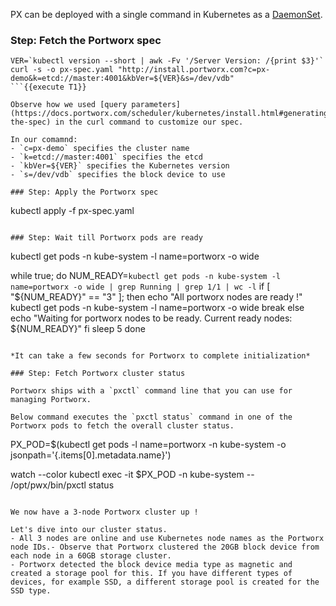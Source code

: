 PX can be deployed with a single command in Kubernetes as a [DaemonSet](https://kubernetes.io/docs/concepts/workloads/controllers/daemonset/).

### Step: Fetch the Portworx spec

```
VER=`kubectl version --short | awk -Fv '/Server Version: /{print $3}'`
curl -s -o px-spec.yaml "http://install.portworx.com?c=px-demo&k=etcd://master:4001&kbVer=${VER}&s=/dev/vdb"
```{{execute T1}}

Observe how we used [query parameters](https://docs.portworx.com/scheduler/kubernetes/install.html#generating-the-spec) in the curl command to customize our spec.

In our comamnd:
- `c=px-demo` specifies the cluster name
- `k=etcd://master:4001` specifies the etcd
- `kbVer=${VER}` specifies the Kubernetes version
- `s=/dev/vdb` specifies the block device to use

### Step: Apply the Portworx spec

```
kubectl apply -f px-spec.yaml
```{{execute T1}}

### Step: Wait till Portworx pods are ready

```
kubectl get pods -n kube-system -l name=portworx -o wide

while true; do
    NUM_READY=`kubectl get pods -n kube-system -l name=portworx -o wide | grep Running | grep 1/1 | wc -l`
    if [ "${NUM_READY}" == "3" ]; then
        echo "All portworx nodes are ready !"
        kubectl get pods -n kube-system -l name=portworx -o wide
        break
    else
        echo "Waiting for portworx nodes to be ready. Current ready nodes: ${NUM_READY}"
    fi
    sleep 5
done
```{{execute T1}}

*It can take a few seconds for Portworx to complete initialization*

### Step: Fetch Portworx cluster status

Portworx ships with a `pxctl` command line that you can use for managing Portworx.

Below command executes the `pxctl status` command in one of the Portworx pods to fetch the overall cluster status.

```
PX_POD=$(kubectl get pods -l name=portworx -n kube-system -o jsonpath='{.items[0].metadata.name}')

watch --color kubectl exec -it $PX_POD -n kube-system -- /opt/pwx/bin/pxctl status
```{{interrupt execute}}

We now have a 3-node Portworx cluster up ! 

Let's dive into our cluster status.
- All 3 nodes are online and use Kubernetes node names as the Portworx node IDs.- Observe that Portworx clustered the 20GB block device from each node in a 60GB storage cluster.
- Portworx detected the block device media type as magnetic and created a storage pool for this. If you have different types of devices, for example SSD, a different storage pool is created for the SSD type.
